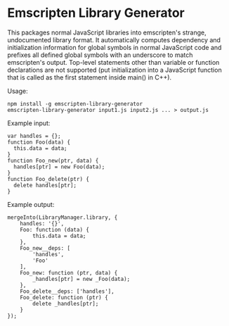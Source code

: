# Emscripten Library Generator

This packages normal JavaScript libraries into emscripten's strange, undocumented library format. It automatically computes dependency and initialization information for global symbols in normal JavaScript code and prefixes all defined global symbols with an underscore to match emscripten's output. Top-level statements other than variable or function declarations are not supported (put initialization into a JavaScript function that is called as the first statement inside main() in C++).

Usage:

    npm install -g emscripten-library-generator
    emscripten-library-generator input1.js input2.js ... > output.js

Example input:

    var handles = {};
    function Foo(data) {
      this.data = data;
    }
    function Foo_new(ptr, data) {
      handles[ptr] = new Foo(data);
    }
    function Foo_delete(ptr) {
      delete handles[ptr];
    }

Example output:

    mergeInto(LibraryManager.library, {
        handles: '{}',
        Foo: function (data) {
            this.data = data;
        },
        Foo_new__deps: [
            'handles',
            'Foo'
        ],
        Foo_new: function (ptr, data) {
            _handles[ptr] = new _Foo(data);
        },
        Foo_delete__deps: ['handles'],
        Foo_delete: function (ptr) {
            delete _handles[ptr];
        }
    });
